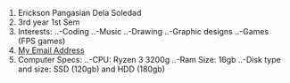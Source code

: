 1. Erickson Pangasian Dela Soledad
2. 3rd year 1st Sem
3. Interests:
..-Coding
..-Music
..-Drawing
..-Graphic designs
..-Games (FPS games)
4. [My Email Address](qepdelasoledad@tip.edu.ph "Erickson P. Dela Soledad")
5. Computer Specs:
..-CPU: Ryzen 3 3200g
..-Ram Size: 16gb
..-Disk type and size: SSD (120gb) and HDD (180gb)

